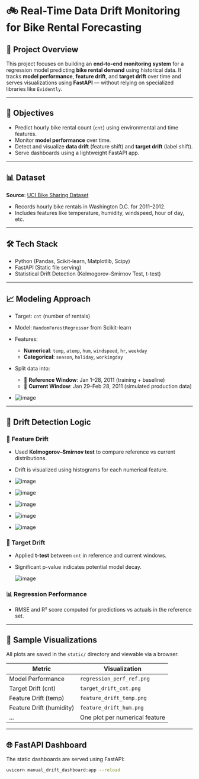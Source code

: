# 🚲 Real-Time Data Drift Monitoring for Bike Rental Forecasting

## 🧠 Project Overview

This project focuses on building an **end-to-end monitoring system** for a regression model predicting **bike rental demand** using historical data. It tracks **model performance**, **feature drift**, and **target drift** over time and serves visualizations using **FastAPI** — without relying on specialized libraries like `Evidently`.

---

## 🎯 Objectives

- Predict hourly bike rental count (`cnt`) using environmental and time features.
- Monitor **model performance** over time.
- Detect and visualize **data drift** (feature shift) and **target drift** (label shift).
- Serve dashboards using a lightweight FastAPI app.

---

## 📊 Dataset

**Source**: [UCI Bike Sharing Dataset](https://archive.ics.uci.edu/ml/datasets/bike+sharing+dataset)  
- Records hourly bike rentals in Washington D.C. for 2011–2012.
- Includes features like temperature, humidity, windspeed, hour of day, etc.

---

## 🛠️ Tech Stack

- Python (Pandas, Scikit-learn, Matplotlib, Scipy)
- FastAPI (Static file serving)
- Statistical Drift Detection (Kolmogorov–Smirnov Test, t-test)

---

## 📈 Modeling Approach

- Target: `cnt` (number of rentals)
- Model: `RandomForestRegressor` from Scikit-learn
- Features:
  - **Numerical**: `temp`, `atemp`, `hum`, `windspeed`, `hr`, `weekday`
  - **Categorical**: `season`, `holiday`, `workingday`
- Split data into:
  - 📘 **Reference Window**: Jan 1–28, 2011 (training + baseline)
  - 📕 **Current Window**: Jan 29–Feb 28, 2011 (simulated production data)
 
- ![image](https://github.com/user-attachments/assets/70034ba7-c798-489b-a37f-f82278f753d7)

---

## 🧪 Drift Detection Logic

### 🔁 Feature Drift
- Used **Kolmogorov–Smirnov test** to compare reference vs current distributions.
- Drift is visualized using histograms for each numerical feature.

- ![image](https://github.com/user-attachments/assets/2ce8f2da-78ab-403c-b981-f3a4dd38adcb)

- ![image](https://github.com/user-attachments/assets/03594bec-d254-4422-b6a7-519f463ba18f)

- ![image](https://github.com/user-attachments/assets/37e849f5-74ee-40e8-a88d-856d8308e3f3)

- ![image](https://github.com/user-attachments/assets/5baaf867-feae-42e5-b30b-5dd99c0ad942)

- ![image](https://github.com/user-attachments/assets/520130dd-3f46-442a-b239-359eb0686ea7)






### 🎯 Target Drift
- Applied **t-test** between `cnt` in reference and current windows.
- Significant p-value indicates potential model decay.

  ![image](https://github.com/user-attachments/assets/a0657232-813f-4d2a-af3d-8de3d642f78b)


### 📊 Regression Performance
- RMSE and R² score computed for predictions vs actuals in the reference set.

---

## 📸 Sample Visualizations

All plots are saved in the `static/` directory and viewable via a browser.

| Metric                   | Visualization                 |
|--------------------------|-------------------------------|
| Model Performance        | `regression_perf_ref.png`     |
| Target Drift (cnt)       | `target_drift_cnt.png`        |
| Feature Drift (temp)     | `feature_drift_temp.png`      |
| Feature Drift (humidity) | `feature_drift_hum.png`       |
| ...                      | One plot per numerical feature|






---

## 🌐 FastAPI Dashboard

The static dashboards are served using FastAPI:

```bash
uvicorn manual_drift_dashboard:app --reload
